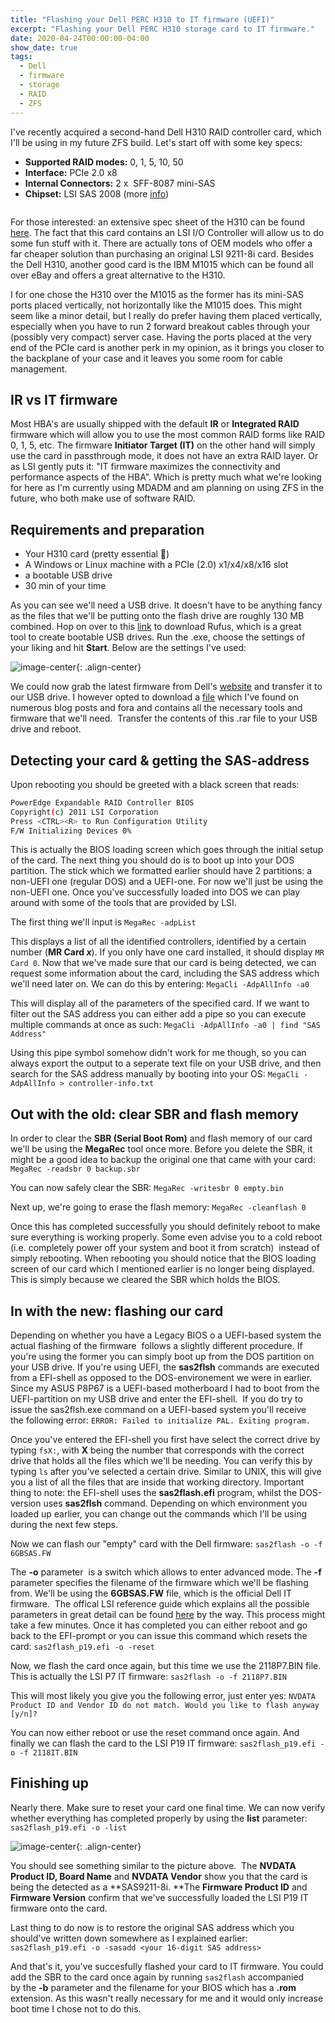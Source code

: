 ```yaml
---
title: "Flashing your Dell PERC H310 to IT firmware (UEFI)"
excerpt: "Flashing your Dell PERC H310 storage card to IT firmware."
date: 2020-04-24T00:00:00-04:00
show_date: true
tags:
  - Dell
  - firmware
  - storage
  - RAID
  - ZFS
---
```


I've recently acquired a second-hand Dell H310 RAID controller card, which I'll be using in my future ZFS build. Let's start off with some key specs:

- **Supported RAID modes:** 0, 1, 5, 10, 50
- **Interface:** PCIe 2.0 x8
- **Internal Connectors:** 2 x  SFF-8087 mini-SAS
- **Chipset:** LSI SAS 2008 (more [info](http://www.lsi.com/products/io-controllers/pages/lsi-sas-2008.aspx#tab/tab1))

<figure style="width: 200px"  class="align-right">
  <img src="{{ site.url }}{{ site.baseurl }}/assets/images/perc_1.jpeg" alt="">
</figure>

For those interested: an extensive spec sheet of the H310 can be found [here](http://www.dell.com/downloads/global/products/pvaul/en/dell-perc-h310-spec-sheet.pdf). The fact that this card contains an LSI I/O Controller will allow us to do some fun stuff with it. There are actually tons of OEM models who offer a far cheaper solution than purchasing an original LSI 9211-8i card. Besides the Dell H310, another good card is the IBM M1015 which can be found all over eBay and offers a great alternative to the H310.

I for one chose the H310 over the M1015 as the former has its mini-SAS ports placed vertically, not horizontally like the M1015 does. This might seem like a minor detail, but I really do prefer having them placed vertically, especially when you have to run 2 forward breakout cables through your (possibly very compact) server case. Having the ports placed at the very end of the PCIe card is another perk in my opinion, as it brings you closer to the backplane of your case and it leaves you some room for cable management.

## IR vs IT firmware

Most HBA's are usually shipped with the default **IR** or **Integrated RAID** firmware which will allow you to use the most common RAID forms like RAID 0, 1, 5, etc. The firmware **Initiator Target (IT)** on the other hand will simply use the card in passthrough mode, it does not have an extra RAID layer. Or as LSI gently puts it: "IT firmware maximizes the connectivity and performance aspects of the HBA". Which is pretty much what we're looking for here as I'm currently using MDADM and am planning on using ZFS in the future, who both make use of software RAID.

## Requirements and preparation

- Your H310 card (pretty essential :hear_no_evil:)
- A Windows or Linux machine with a PCIe (2.0) x1/x4/x8/x16 slot
- a bootable USB drive
- 30 min of your time

As you can see we'll need a USB drive. It doesn't have to be anything fancy as the files that we'll be putting onto the flash drive are roughly 130 MB combined. Hop on over to this [link](https://rufus.ie/) to download Rufus, which is a great tool to create bootable USB drives. Run the .exe, choose the settings of your liking and hit **Start**. Below are the settings I've used:

![image-center](/assets/images/perc_2.png){: .align-center}

We could now grab the latest firmware from Dell's [website](http://www.dell.com/support/home/us/en/19/Drivers/DriversDetails?driverId=YJ78T&fileId=2731103519) and transfer it to our USB drive. I however opted to download a [file]((http://sandbox;mediafire.com/download/4cp76bj5dk170wk/LSI-9211-8i.zip)) which I've found on numerous blog posts and fora and contains all the necessary tools and firmware that we'll need.  Transfer the contents of this .rar file to your USB drive and reboot.

## Detecting your card & getting the SAS-address

Upon rebooting you should be greeted with a black screen that reads:

```bash
PowerEdge Expandable RAID Controller BIOS
Copyright(c) 2011 LSI Corporation
Press <CTRL><R> to Run Configuration Utility
F/W Initializing Devices 0%
```

This is actually the BIOS loading screen which goes through the initial setup of the card. The next thing you should do is to boot up into your DOS partition. The stick which we formatted earlier should have 2 partitions: a non-UEFI one (regular DOS) and a UEFI-one. For now we'll just be using the non-UEFI one. Once you've successfully loaded into DOS we can play around with some of the tools that are provided by LSI.

The first thing we'll input is `MegaRec -adpList`

This displays a list of all the identified controllers, identified by a certain number (**MR Card *x***). If you only have one card installed, it should display `MR Card 0`. Now that we've made sure that our card is being detected, we can request some information about the card, including the SAS address which we'll need later on. We can do this by entering: `MegaCli -AdpAllInfo -a0`

This will display all of the parameters of the specified card. If we want to filter out the SAS address you can either add a pipe so you can execute multiple commands at once as such: `MegaCli -AdpAllInfo -a0 | find "SAS Address"`

Using this pipe symbol somehow didn't work for me though, so you can always export the output to a seperate text file on your USB drive, and then search for the SAS address manually by booting into your OS: `MegaCli -AdpAllInfo > controller-info.txt`

## Out with the old: clear SBR and flash memory

In order to clear the **SBR (Serial Boot Rom)** and flash memory of our card we'll be using the **MegaRec** tool once more. Before you delete the SBR, it might be a good idea to backup the original one that came with your card: `MegaRec -readsbr 0 backup.sbr`

You can now safely clear the SBR: `MegaRec -writesbr 0 empty.bin`

Next up, we're going to erase the flash memory: `MegaRec -cleanflash 0`

Once this has completed successfully you should definitely reboot to make sure everything is working properly. Some even advise you to a cold reboot (i.e. completely power off your system and boot it from scratch)  instead of simply rebooting. When rebooting you should notice that the BIOS loading screen of our card which I mentioned earlier is no longer being displayed. This is simply because we cleared the SBR which holds the BIOS.

## In with the new: flashing our card

Depending on whether you have a Legacy BIOS o a UEFI-based system the actual flashing of the firmware  follows a slightly different procedure. If you're using the former you can simply boot up from the DOS partition on your USB drive. If you're using UEFI, the **sas2flsh** commands are executed from a EFI-shell as opposed to the DOS-environement we were in earlier. Since my ASUS P8P67 is a UEFI-based motherboard I had to boot from the UEFI-partition on my USB drive and enter the EFI-shell.  If you do try to issue the sas2flsh.exe command on a UEFI-based system you'll receive the following error:
`ERROR: Failed to initialize PAL. Exiting program.`

Once you've entered the EFI-shell you first have select the correct drive by typing `fsX:`, with **X** being the number that corresponds with the correct drive that holds all the files which we'll be needing. You can verify this by typing `ls` after you've selected a certain drive. Similar to UNIX, this will give you a list of all the files that are inside that working directory. Important thing to note: the EFI-shell uses the **sas2flash.efi** program, whilst the DOS-version uses **sas2flsh** command. Depending on which environment you loaded up earlier, you can change out the commands which I'll be using during the next few steps.

Now we can flash our "empty" card with the Dell firmware: `sas2flash -o -f 6GBSAS.FW`

The **-o** parameter  is a switch which allows to enter advanced mode. The **-f** parameter specifies the filename of the firmware which we'll be flashing from. We'll be using the **6GBSAS.FW** file, which is the official Dell IT firmware.  The offical LSI reference guide which explains all the possible parameters in great detail can be found [here]("http://www.lsi.com/sep/Documents/oracle/files/SAS2_Flash_Utility_Software_Ref_Guide.pdf") by the way. This process might take a few minutes. Once it has completed you can either reboot and go back to the EFI-prompt or you can issue this command which resets the card: `sas2flash_p19.efi -o -reset`

Now, we flash the card once again, but this time we use the 2118P7.BIN file. This is actually the LSI P7 IT firmware: `sas2flash -o -f 2118P7.BIN`

This will most likely you give you the following error, just enter yes: `NVDATA Product ID and Vendor ID do not match. Would you like to flash anyway [y/n]?`

You can now either reboot or use the reset command once again. And finally we can flash the card to the LSI P19 IT firmware: `sas2flash_p19.efi -o -f 2118IT.BIN`

## Finishing up

Nearly there. Make sure to reset your card one final time. We can now verify whether everything has completed properly by using the **list** parameter: `sas2flash_p19.efi -o -list`

![image-center](/assets/images/perc_3.png){: .align-center}

You should see something similar to the picture above.  The **NVDATA Product ID, Board Name** and **NVDATA Vendor** show you that the card is being the detected as a **SAS9211-8i. **The **Firmware Product ID** and **Firmware Version** confirm that we've successfully loaded the LSI P19 IT firmware onto the card.

Last thing to do now is to restore the original SAS address which you should've written down somewhere as I explained earlier:
`sas2flash_p19.efi -o -sasadd <your 16-digit SAS address>`

And that's it, you've succesfully flashed your card to IT firmware. You could add the SBR to the card once again by running `sas2flash` accompanied by the **-b** parameter and the filename for your BIOS which has a **.rom** extension. As this wasn't really necessary for me and it would only increase boot time I chose not to do this.
